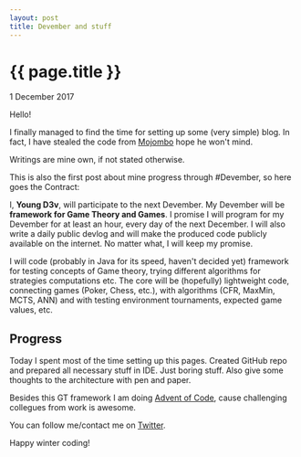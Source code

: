 ```yaml
---
layout: post
title: Devember and stuff
---
```


{{ page.title }}
================

<p class="meta">1 December 2017</p>

Hello! 

I finally managed to find the time for setting up some (very simple) blog.
In fact, I have stealed the code from [Mojombo](https://github.com/YoungD3v/mojombo.github.io)
hope he won't mind. 

Writings are mine own, if not stated otherwise. 

This is also the first post about mine progress through #Devember, so here goes the Contract:

I, **Young D3v**, will participate to the next Devember. My Devember will be **framework for Game Theory and Games**. I promise I will program for my Devember for at least an hour, every day of the next December. I will also write a daily public devlog and will make the produced code publicly available on the internet. No matter what, I will keep my promise. 

I will code (probably in Java for its speed, haven't decided yet) framework for testing concepts of Game theory,
trying different algorithms for strategies computations etc. The core will be (hopefully) lightweight code, connecting games (Poker, Chess, etc.), 
with algorithms (CFR, MaxMin, MCTS, ANN) and with testing environment tournaments, expected game values, etc. 

## Progress

Today I spent most of the time setting up this pages. Created GitHub repo and prepared all necessary stuff in IDE. Just boring stuff. 
Also give some thoughts to the architecture with pen and paper.

Besides this GT framework I am doing [Advent of Code](http://adventofcode.com/2017), cause challenging collegues from work is awesome. 

You can follow me/contact me on [Twitter](https://twitter.com/YoungD3v). 

Happy winter coding!